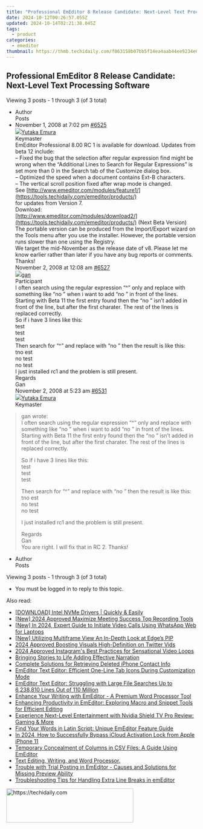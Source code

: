 ```yaml
---
title: "Professional EmEditor 8 Release Candidate: Next-Level Text Processing Software"
date: 2024-10-12T00:26:57.055Z
updated: 2024-10-14T02:21:38.045Z
tags:
  - product
categories:
  - emeditor
thumbnail: https://thmb.techidaily.com/f063158b07bb5f14ea4aab44ee9234e61e405ad94aec937242bb379ea450f563.jpg
---
```


## Professional EmEditor 8 Release Candidate: Next-Level Text Processing Software

Viewing 3 posts - 1 through 3 (of 3 total)

* Author  
Posts
* November 1, 2008 at 7:02 pm [#6525](https://tools.techidaily.com/emeditor/products/)  
[![](https://secure.gravatar.com/avatar/a0a6377144ed3636f985d87303f65ed2?s=80&d=identicon&r=g)Yutaka Emura](https://www.emeditor.com/forums/users/yemura/ "View Yutaka Emura's profile")  
Keymaster  
EmEditor Professional 8.00 RC 1 is available for download. Updates from beta 12 include:  
 – Fixed the bug that the selection after regular expression find might be wrong when the “Additional Lines to Search for Regular Expressions” is set more than 0 in the Search tab of the Customize dialog box.  
 – Optimized the speed when a document contains Ext-B characters.  
 – The vertical scroll position fixed after wrap mode is changed.  
 See [http://www.emeditor.com/modules/feature1/](https://tools.techidaily.com/emeditor/products/)  
 for updates from Version 7.  
 Download:  
[http://www.emeditor.com/modules/download2/](https://tools.techidaily.com/emeditor/products/) (Next Beta Version)  
 The portable version can be produced from the Import/Export wizard on the Tools menu after you use the installer. However, the portable version runs slower than one using the Registry.  
 We target the mid-November as the release date of v8\. Please let me know earlier rather than later if you have any bug reports or comments. Thanks!  
November 2, 2008 at 12:08 am [#6527](https://tools.techidaily.com/emeditor/products/)  
[![](https://secure.gravatar.com/avatar/9a160576bf8e0d3296fd3bcf91b933fd?s=80&d=identicon&r=g)gan](https://www.emeditor.com/forums/users/gan/ "View gan's profile")  
Participant  
I often search using the regular expression “^” only and replace with something like “no ” when i want to add “no ” in front of the lines. Starting with Beta 11 the first entry found then the “no ” isn’t added in front of the line, but after the first charater. The rest of the lines is replaced correctly.  
 So if i have 3 lines like this:  
 test  
 test  
 test  
 Then search for “^” and replace with “no ” then the result is like this:  
 tno est  
 no test  
 no test  
 I just installed rc1 and the problem is still present.  
 Regards  
 Gan  
November 2, 2008 at 5:23 am [#6531](https://tools.techidaily.com/emeditor/products/)  
[![](https://secure.gravatar.com/avatar/a0a6377144ed3636f985d87303f65ed2?s=80&d=identicon&r=g)Yutaka Emura](https://www.emeditor.com/forums/users/yemura/ "View Yutaka Emura's profile")  
Keymaster  
> gan wrote:  
> I often search using the regular expression “^” only and replace with something like “no ” when i want to add “no ” in front of the lines. Starting with Beta 11 the first entry found then the “no ” isn’t added in front of the line, but after the first charater. The rest of the lines is replaced correctly.  
>  
> So if i have 3 lines like this:  
> test  
> test  
> test  
>  
> Then search for “^” and replace with “no ” then the result is like this:  
> tno est  
> no test  
> no test  
>  
> I just installed rc1 and the problem is still present.  
>  
> Regards  
> Gan  
 You are right. I will fix that in RC 2\. Thanks!
* Author  
Posts

Viewing 3 posts - 1 through 3 (of 3 total)

* You must be logged in to reply to this topic.

<ins class="adsbygoogle"
     style="display:block"
     data-ad-format="autorelaxed"
     data-ad-client="ca-pub-7571918770474297"
     data-ad-slot="1223367746"></ins>

<ins class="adsbygoogle"
     style="display:block"
     data-ad-client="ca-pub-7571918770474297"
     data-ad-slot="8358498916"
     data-ad-format="auto"
     data-full-width-responsive="true"></ins>

<span class="atpl-alsoreadstyle">Also read:</span>
<div><ul>
<li><a href="https://win-amazing.techidaily.com/download-intel-nvme-drivers-quickly-and-easily/"><u>[DOWNLOAD] Intel NVMe Drivers | Quickly & Easily</u></a></li>
<li><a href="https://on-screen-recording.techidaily.com/new-2024-approved-maximize-meeting-success-top-recording-tools/"><u>[New] 2024 Approved Maximize Meeting Success Top Recording Tools</u></a></li>
<li><a href="https://screen-mirroring-recording.techidaily.com/new-in-2024-expert-guide-to-initiate-video-calls-using-whatsapp-web-for-laptops/"><u>[New] In 2024, Expert Guide to Initiate Video Calls Using WhatsApp Web for Laptops</u></a></li>
<li><a href="https://some-skills.techidaily.com/new-utilizing-multiframe-view-an-in-depth-look-at-edges-pip/"><u>[New] Utilizing Multiframe View An In-Depth Look at Edge’s PIP</u></a></li>
<li><a href="https://twitter-videos.techidaily.com/2024-approved-boosting-visuals-high-definition-on-twitter-vids/"><u>2024 Approved Boosting Visuals High-Definition on Twitter Vids</u></a></li>
<li><a href="https://instagram-video-files.techidaily.com/2024-approved-instagrams-best-practices-for-sensational-video-loops/"><u>2024 Approved Instagram's Best Practices for Sensational Video Loops</u></a></li>
<li><a href="https://extra-lessons.techidaily.com/bringing-stories-to-life-adding-effective-narration/"><u>Bringing Stories to Life Adding Effective Narration</u></a></li>
<li><a href="https://os-tips.techidaily.com/complete-solutions-for-retrieving-deleted-iphone-contact-info/"><u>Complete Solutions for Retrieving Deleted iPhone Contact Info</u></a></li>
<li><a href="https://win-docs.techidaily.com/emeditor-text-editor-efficient-one-line-tab-icons-during-customization-mode/"><u>EmEditor Text Editor: Efficient One-Line Tab Icons During Customization Mode</u></a></li>
<li><a href="https://win-docs.techidaily.com/emeditor-text-editor-struggling-with-large-file-searches-up-to-6238810-lines-out-of-110-million/"><u>EmEditor Text Editor: Struggling with Large File Searches Up to 6,238,810 Lines Out of 110 Million</u></a></li>
<li><a href="https://win-docs.techidaily.com/enhance-your-writing-with-emeditor-a-premium-word-processor-tool/"><u>Enhance Your Writing with EmEditor - A Premium Word Processor Tool</u></a></li>
<li><a href="https://win-docs.techidaily.com/enhancing-productivity-in-emeditor-exploring-macro-and-snippet-tools-for-efficient-editing/"><u>Enhancing Productivity in EmEditor: Exploring Macro and Snippet Tools for Efficient Editing</u></a></li>
<li><a href="https://digital-screen-recording.techidaily.com/experience-next-level-entertainment-with-nvidia-shield-tv-pro-review-gaming-and-more/"><u>Experience Next-Level Entertainment with Nvidia Shield TV Pro Review: Gaming & More</u></a></li>
<li><a href="https://win-docs.techidaily.com/find-your-words-in-latin-script-unique-emeditor-feature-guide/"><u>Find Your Words in Latin Script: Unique EmEditor Feature Guide</u></a></li>
<li><a href="https://activate-lock.techidaily.com/in-2024-how-to-successfully-bypass-icloud-activation-lock-from-apple-iphone-11-by-drfone-ios/"><u>In 2024, How to Successfully Bypass iCloud Activation Lock from Apple iPhone 11</u></a></li>
<li><a href="https://win-docs.techidaily.com/temporary-concealment-of-columns-in-csv-files-a-guide-using-emeditor/"><u>Temporary Concealment of Columns in CSV Files: A Guide Using EmEditor</u></a></li>
<li><a href="https://win-docs.techidaily.com/text-editing-writing-and-word-processor/"><u>Text Editing, Writing, and Word Processor.</u></a></li>
<li><a href="https://win-docs.techidaily.com/trouble-with-trial-posting-in-emeditor-causes-and-solutions-for-missing-preview-ability/"><u>Trouble with Trial Posting in EmEditor - Causes and Solutions for Missing Preview Ability</u></a></li>
<li><a href="https://win-docs.techidaily.com/troubleshooting-tips-for-handling-extra-line-breaks-in-emeditor/"><u>Troubleshooting Tips for Handling Extra Line Breaks in emEditor</u></a></li>
</ul></div>

<!-- affiliate ads begin -->
<a href="https://aligracehair.sjv.io/c/5597632/2135358/19272" target="_top" id="2135358">
  <img src="//a.impactradius-go.com/display-ad/19272-2135358" border="0" alt="https://techidaily.com" width="336" height="90"/>
</a>
<img height="0" width="0" src="https://aligracehair.sjv.io/i/5597632/2135358/19272" style="position:absolute;visibility:hidden;" border="0" />
<!-- affiliate ads end -->

